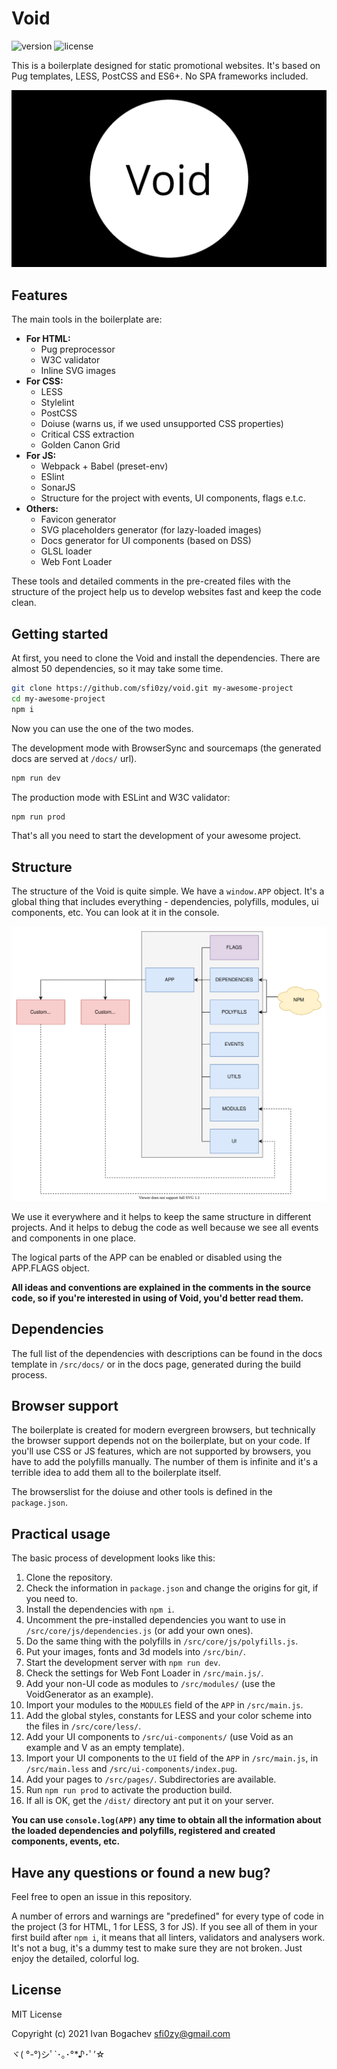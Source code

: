 # Void

![version](https://img.shields.io/github/package-json/v/sfi0zy/void?style=flat-square) ![license](https://img.shields.io/github/license/sfi0zy/void?style=flat-square)


This is a boilerplate designed for static promotional websites. It's based on Pug templates, LESS, PostCSS and ES6+. No SPA frameworks included.

![Void](/src/bin/images/main.png)



## Features

The main tools in the boilerplate are:

- **For HTML:**
    - Pug preprocessor
    - W3C validator
    - Inline SVG images
- **For CSS:**
    - LESS
    - Stylelint
    - PostCSS
    - Doiuse (warns us, if we used unsupported CSS properties)
    - Critical CSS extraction
    - Golden Canon Grid
- **For JS:**
    - Webpack + Babel (preset-env)
    - ESlint
    - SonarJS
    - Structure for the project with events, UI components, flags e.t.c.
- **Others:**
    - Favicon generator
    - SVG placeholders generator (for lazy-loaded images)
    - Docs generator for UI components (based on DSS)
    - GLSL loader
    - Web Font Loader

These tools and detailed comments in the pre-created files with the structure of the project help us to develop websites fast and keep the code clean.



## Getting started

At first, you need to clone the Void and install the dependencies. There are almost 50 dependencies, so it may take some time.

```sh
git clone https://github.com/sfi0zy/void.git my-awesome-project
cd my-awesome-project
npm i
```

Now you can use the one of the two modes.

The development mode with BrowserSync and sourcemaps (the generated docs are served at ```/docs/``` url).

```sh
npm run dev
```

The production mode with ESLint and W3C validator:

```sh
npm run prod
```

That's all you need to start the development of your awesome project.



## Structure

The structure of the Void is quite simple. We have a ```window.APP``` object. It's a global thing that includes everything - dependencies, polyfills, modules, ui components, etc. You can look at it in the console.

![App structure](/app-structure.svg)


We use it everywhere and it helps to keep the same structure in different projects. And it helps to debug the code as well because we see all events and components in one place.

The logical parts of the APP can be enabled or disabled using the APP.FLAGS object.

**All ideas and conventions are explained in the comments in the source code, so if you're interested in using of Void, you'd better read them.**



## Dependencies

The full list of the dependencies with descriptions can be found in the docs template in ```/src/docs/``` or in the docs page, generated during the build process.



## Browser support

The boilerplate is created for modern evergreen browsers, but technically the browser support depends not on the boilerplate, but on your code. If you'll use CSS or JS features, which are not supported by browsers, you have to add the polyfills manually. The number of them is infinite and it's a terrible idea to add them all to the boilerplate itself.

The browserslist for the doiuse and other tools is defined in the ```package.json```.


## Practical usage

The basic process of development looks like this:

1. Clone the repository.
2. Check the information in ```package.json``` and change the origins for git, if you need to.
3. Install the dependencies with ```npm i```.
4. Uncomment the pre-installed dependencies you want to use in ```/src/core/js/dependencies.js``` (or add your own ones).
5. Do the same thing with the polyfills in ```/src/core/js/polyfills.js```.
6. Put your images, fonts and 3d models into ```/src/bin/```.
7. Start the development server with ```npm run dev```.
8. Check the settings for Web Font Loader in ```/src/main.js/```.
9. Add your non-UI code as modules to ```/src/modules/``` (use the VoidGenerator as an example).
10. Import your modules to the ```MODULES``` field of the ```APP``` in ```/src/main.js```.
11. Add the global styles, constants for LESS and your color scheme into the files in ```/src/core/less/```.
12. Add your UI components to ```/src/ui-components/``` (use Void as an example and V as an empty template).
13. Import your UI components to the ```UI``` field of the ```APP``` in ```/src/main.js```, in ```/src/main.less``` and ```/src/ui-components/index.pug```.
14. Add your pages to ```/src/pages/```. Subdirectories are available.
15. Run ```npm run prod``` to activate the production build.
16. If all is OK, get the ```/dist/``` directory ant put it on your server.

**You can use ```console.log(APP)``` any time to obtain all the information about the loaded dependencies and polyfills, registered and created components, events, etc.**



## Have any questions or found a new bug?

Feel free to open an issue in this repository.

A number of errors and warnings are "predefined" for every type of code in the project (3 for HTML, 1 for LESS, 3 for JS). If you see all of them in your first build after ```npm i```, it means that all linters, validators and analysers work. It's not a bug, it's a dummy test to make sure they are not broken. Just enjoy the detailed, colorful log.



## License

MIT License

Copyright (c) 2021 Ivan Bogachev <sfi0zy@gmail.com>

ヾ( °-°)シﾟ`･｡･°*♪･ﾟ’☆


